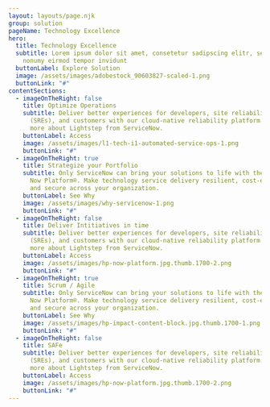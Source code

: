 ```yaml
---
layout: layouts/page.njk
group: solution
pageName: Technology Excellence
hero:
  title: Technology Excellence
  subtitle: Lorem ipsum dolor sit amet, consetetur sadipscing elitr, sed diam
    nonumy eirmod tempor invidunt
  buttonLabel: Explore Solution
  image: /assets/images/adobestock_90603827-scaled-1.png
  buttonLink: "#"
contentSections:
  - imageOnTheRight: false
    title: Optimize Operations
    subtitle: Deliver better experiences for developers, site reliability engineers
      (SREs), and customers with our cloud-native reliability platform. Learn
      more about Lightstep from ServiceNow.
    buttonLabel: Access
    image: /assets/images/l1-tech-i1-automated-service-ops-1.png
    buttonLink: "#"
  - imageOnTheRight: true
    title: Strategize your Portfolio
    subtitle: Only ServiceNow can bring your solutions to life with the power of the
      Now Platform®. Make technology service delivery resilient, cost-efficient,
      and secure across your organization.
    buttonLabel: See Why
    image: /assets/images/why-servicenow-1.png
    buttonLink: "#"
  - imageOnTheRight: false
    title: Deliver Intitiatives in time
    subtitle: Deliver better experiences for developers, site reliability engineers
      (SREs), and customers with our cloud-native reliability platform. Learn
      more about Lightstep from ServiceNow.
    buttonLabel: Access
    image: /assets/images/hp-now-platform.jpg.thumb.1700-2.png
    buttonLink: "#"
  - imageOnTheRight: true
    title: Scrum / Agile
    subtitle: Only ServiceNow can bring your solutions to life with the power of the
      Now Platform®. Make technology service delivery resilient, cost-efficient,
      and secure across your organization.
    buttonLabel: See Why
    image: /assets/images/hp-impact-content-block.jpg.thumb.1700-1.png
    buttonLink: "#"
  - imageOnTheRight: false
    title: SAFe
    subtitle: Deliver better experiences for developers, site reliability engineers
      (SREs), and customers with our cloud-native reliability platform. Learn
      more about Lightstep from ServiceNow.
    buttonLabel: Access
    image: /assets/images/hp-now-platform.jpg.thumb.1700-2.png
    buttonLink: "#"
---
```

